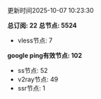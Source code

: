 更新时间2025-10-07 10:23:30

**总订阅: 22**
**总节点: 5524**
- vless节点: 7

**google ping有效节点: 102**
- ss节点: 52
- v2ray节点: 49
- ssr节点: 1
